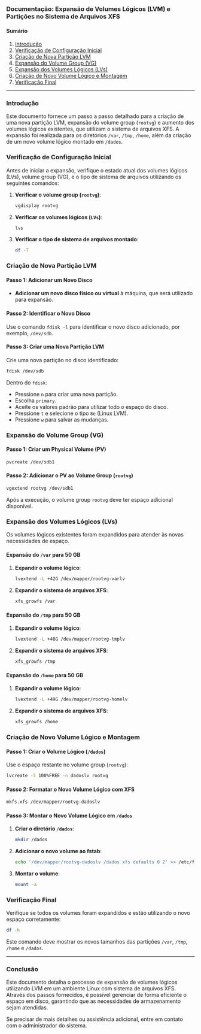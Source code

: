 ### Documentação: Expansão de Volumes Lógicos (LVM) e Partições no Sistema de Arquivos XFS

#### Sumário
1. [Introdução](#introdução)
2. [Verificação de Configuração Inicial](#verificação-de-configuração-inicial)
3. [Criação de Nova Partição LVM](#criação-de-nova-partição-lvm)
4. [Expansão do Volume Group (VG)](#expansão-do-volume-group-vg)
5. [Expansão dos Volumes Lógicos (LVs)](#expansão-dos-volumes-lógicos-lvs)
6. [Criação de Novo Volume Lógico e Montagem](#criação-de-novo-volume-lógico-e-montagem)
7. [Verificação Final](#verificação-final)

---

### Introdução

Este documento fornece um passo a passo detalhado para a criação de uma nova partição LVM, expansão do volume group (`rootvg`) e aumento dos volumes lógicos existentes, que utilizam o sistema de arquivos XFS. A expansão foi realizada para os diretórios `/var`, `/tmp`, `/home`, além da criação de um novo volume lógico montado em `/dados`.

### Verificação de Configuração Inicial

Antes de iniciar a expansão, verifique o estado atual dos volumes lógicos (LVs), volume group (VG), e o tipo de sistema de arquivos utilizando os seguintes comandos:

1. **Verificar o volume group (`rootvg`)**:

   ```bash
   vgdisplay rootvg
   ```

2. **Verificar os volumes lógicos (`LVs`)**:

   ```bash
   lvs
   ```

3. **Verificar o tipo de sistema de arquivos montado**:

   ```bash
   df -T
   ```

### Criação de Nova Partição LVM

#### Passo 1: Adicionar um Novo Disco

- **Adicionar um novo disco físico ou virtual** à máquina, que será utilizado para expansão.

#### Passo 2: Identificar o Novo Disco

Use o comando `fdisk -l` para identificar o novo disco adicionado, por exemplo, `/dev/sdb`.

#### Passo 3: Criar uma Nova Partição LVM

Crie uma nova partição no disco identificado:

```bash
fdisk /dev/sdb
```
Dentro do `fdisk`:
- Pressione `n` para criar uma nova partição.
- Escolha `primary`.
- Aceite os valores padrão para utilizar todo o espaço do disco.
- Pressione `t` e selecione o tipo `8e` (Linux LVM).
- Pressione `w` para salvar as mudanças.

### Expansão do Volume Group (VG)

#### Passo 1: Criar um Physical Volume (PV)

```bash
pvcreate /dev/sdb1
```

#### Passo 2: Adicionar o PV ao Volume Group (`rootvg`)

```bash
vgextend rootvg /dev/sdb1
```

Após a execução, o volume group `rootvg` deve ter espaço adicional disponível.

### Expansão dos Volumes Lógicos (LVs)

Os volumes lógicos existentes foram expandidos para atender às novas necessidades de espaço.

#### Expansão do `/var` para 50 GB

1. **Expandir o volume lógico**:

   ```bash
   lvextend -L +42G /dev/mapper/rootvg-varlv
   ```

2. **Expandir o sistema de arquivos XFS**:

   ```bash
   xfs_growfs /var
   ```

#### Expansão do `/tmp` para 50 GB

1. **Expandir o volume lógico**:

   ```bash
   lvextend -L +48G /dev/mapper/rootvg-tmplv
   ```

2. **Expandir o sistema de arquivos XFS**:

   ```bash
   xfs_growfs /tmp
   ```

#### Expansão do `/home` para 50 GB

1. **Expandir o volume lógico**:

   ```bash
   lvextend -L +49G /dev/mapper/rootvg-homelv
   ```

2. **Expandir o sistema de arquivos XFS**:

   ```bash
   xfs_growfs /home
   ```

### Criação de Novo Volume Lógico e Montagem

#### Passo 1: Criar o Volume Lógico (`/dados`)

Use o espaço restante no volume group (`rootvg`):

```bash
lvcreate -l 100%FREE -n dadoslv rootvg
```

#### Passo 2: Formatar o Novo Volume Lógico com XFS

```bash
mkfs.xfs /dev/mapper/rootvg-dadoslv
```

#### Passo 3: Montar o Novo Volume Lógico em `/dados`

1. **Criar o diretório `/dados`**:

   ```bash
   mkdir /dados
   ```

2. **Adicionar o novo volume ao fstab**:

   ```bash
   echo '/dev/mapper/rootvg-dadoslv /dados xfs defaults 0 2' >> /etc/fstab
   ```

3. **Montar o volume**:

   ```bash
   mount -a
   ```

### Verificação Final

Verifique se todos os volumes foram expandidos e estão utilizando o novo espaço corretamente:

```bash
df -h
```

Este comando deve mostrar os novos tamanhos das partições `/var`, `/tmp`, `/home` e `/dados`.

---

### Conclusão

Este documento detalha o processo de expansão de volumes lógicos utilizando LVM em um ambiente Linux com sistema de arquivos XFS. Através dos passos fornecidos, é possível gerenciar de forma eficiente o espaço em disco, garantindo que as necessidades de armazenamento sejam atendidas.

Se precisar de mais detalhes ou assistência adicional, entre em contato com o administrador do sistema.
